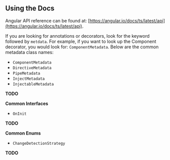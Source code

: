 ## Using the Docs

Angular API reference can be found at: [https://angular.io/docs/ts/latest/api](https://angular.io/docs/ts/latest/api).

If you are looking for annotations or decorators, look for the keyword followed by `metdata`. For example, if you want to look up the Component decorator, you would look for: `ComponentMetadata`. Below are the common metadata class names:

- `ComponentMetadata`
- `DirectiveMetadata`
- `PipeMetadata`
- `InjectMetadata`
- `InjectableMetadata`

**TODO**

**Common Interfaces**

- `OnInit`

**TODO**

**Common Enums**

- `ChangeDetectionStrategy`

**TODO**


